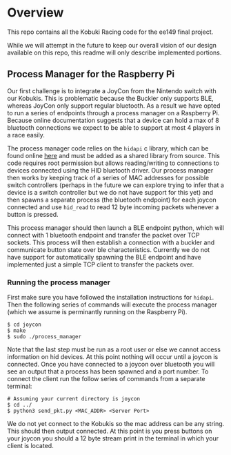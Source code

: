 # Overview

This repo contains all the Kobuki Racing code for the ee149 final project.

While we will attempt in the future to keep our overall vision of our design available on this repo, this readme will only describe implemented portions.

## Process Manager for the Raspberry Pi

Our first challenge is to integrate a JoyCon from the Nintendo switch with our Kobukis. This is problematic because the Buckler only supports BLE, whereas JoyCon only support regular bluetooth. As a result we have opted to run a series of endpoints through a process manager on a Raspberry Pi. Because online documentation suggests that a device can hold a max of 8 bluetooth connections we expect to be able to support at most 4 players in a race easily.

The process manager code relies on the `hidapi` c library, which can be found online [here](https://github.com/libusb/hidapi) and must be added as a shared library from source. This code requires root permission but allows reading/writing to connections to devices connected using the HID bluetooth driver. Our process manager then works by keeping track of a series of MAC addresses for possible switch controllers (perhaps in the future we can explore trying to infer that a device is a switch controller but we do not have support for this yet) and then spawns a separate process (the bluetooth endpoint) for each joycon connected and use `hid_read` to read 12 byte incoming packets whenever a button is pressed.

This process manager should then launch a BLE endpoint python, which will connect with 1 bluetooth endpoint and transfer the packet over TCP sockets. This process will then establish a connection with a buckler and communicate button state over ble characteristics. Currently we do not have support for automatically spawning the BLE endpoint and have implemented just a simple TCP client to transfer the packets over.

### Running the process manager

First make sure you have followed the installation instructions for `hidapi`. Then the following series of commands will execute the process manager (which we assume is perminantly running on the Raspberry Pi).

```
$ cd joycon
$ make
$ sudo ./process_manager
```

Note that the last step must be run as a root user or else we cannot access information on hid devices. At this point nothing will occur until a joycon is connected. Once you have connected to a joycon over bluetooth you will see an output that a process has been spawned and a port number. To connect the client run the follow series of commands from a separate terminal:

```
# Assuming your current directory is joycon
$ cd ../
$ python3 send_pkt.py <MAC_ADDR> <Server Port>
```

We do not yet connect to the Kobukis so the mac address can be any string. This should then output connected. At this point is you press buttons on your joycon you should a 12 byte stream print in the terminal in which your client is located.
